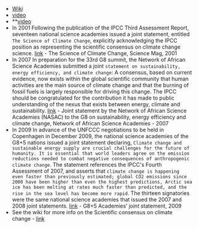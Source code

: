 - [Wiki](https://en.wikipedia.org/wiki/Global_warming_conspiracy_theory)
- [video](https://www.youtube.com/playlist?list=PL82yk73N8eoX-Xobr_TfHsWPfAIyI7VAP)
- **[video](https://www.youtube.com/**watch?v=RLqXkYrdmjY)
- In 2001 Following the publication of the IPCC Third Assessment Report, seventeen national science academies issued a joint statement, entitled `The Science of Climate Change`, explicitly acknowledging the IPCC position as representing the scientific consensus on climate change science. [link](https://annas-archive.org/scidb/10.1126/science.292.5520.1261) - The Science of Climate Change, Science Mag, 2001
- In 2007 In preparation for the 33rd G8 summit, the Network of African Science Academies submitted a joint `statement on sustainability, energy efficiency, and climate change`: A consensus, based on current evidence, now exists within the global scientific community that human activities are the main source of climate change and that the burning of fossil fuels is largely responsible for driving this change. The IPCC should be congratulated for the contribution it has made to public understanding of the nexus that exists between energy, climate and sustainability. [link](https://web.archive.org/web/20231102014012/http://nasaconline.org/wp-content/uploads/2016/09/Joint-Statement-by-NASAC-to-G8-on-Sustainability-Energy-efficiency-and-Cli.pdf) - Joint statement by the Network of African Science Academies (NASAC) to the G8 on sustainability, energy efficiency and climate change, Network of African Science Academies - 2007
- In 2009 In advance of the UNFCCC negotiations to be held in Copenhagen in December 2009, the national science academies of the G8+5 nations issued a joint statement declaring, `Climate change and sustainable energy supply are crucial challenges for the future of humanity. It is essential that world leaders agree on the emission reductions needed to combat negative consequences of anthropogenic climate change`. The statement references the IPCC's Fourth Assessment of 2007, and asserts that `climate change is happening even faster than previously estimated; global CO2 emissions since 2000 have been higher than even the highest predictions, Arctic sea ice has been melting at rates much faster than predicted, and the rise in the sea level has become more rapid`. The thirteen signatories were the same national science academies that issued the 2007 and 2008 joint statements. [link](https://web.archive.org/web/20160307012236/http://nationalacademies.org/includes/G8+5energy-climate09.pdf) - G8+5 Academies’ joint statement, 2009
- See the wiki for more info on the Scientific consensus on climate change - [link](https://en.wikipedia.org/wiki/Scientific_consensus_on_climate_change)